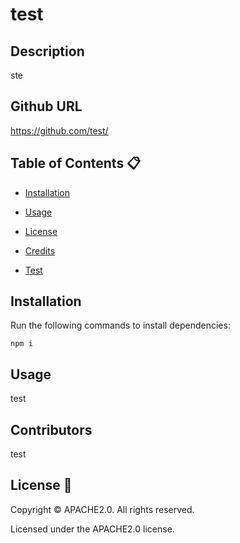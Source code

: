 # test 

## Description 

ste 


## Github URL

https://github.com/test/



## Table of Contents 📋

* [Installation](#dependencies)

* [Usage](#usage)


* [License](#license)


* [Credits](#contributors)

* [Test](#test)



## Installation

Run the following commands to install dependencies:

```
npm i
```


## Usage 

test



## Contributors 

test


## License 🪪
Copyright © APACHE2.0. All rights reserved.

Licensed under the APACHE2.0 license.
